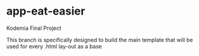 # app-eat-easier
Kodemia Final Project

This branch is specifically designed to build the main template that will be used for every .html lay-out as a base


